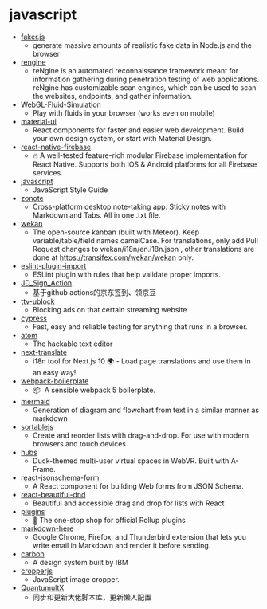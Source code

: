 # javascript
- [faker.js](https://github.com/Marak/faker.js)
  - generate massive amounts of realistic fake data in Node.js and the browser
- [rengine](https://github.com/yogeshojha/rengine)
  - reNgine is an automated reconnaissance framework meant for information gathering during penetration testing of web applications. reNgine has customizable scan engines, which can be used to scan the websites, endpoints, and gather information.
- [WebGL-Fluid-Simulation](https://github.com/PavelDoGreat/WebGL-Fluid-Simulation)
  - Play with fluids in your browser (works even on mobile)
- [material-ui](https://github.com/mui-org/material-ui)
  - React components for faster and easier web development. Build your own design system, or start with Material Design.
- [react-native-firebase](https://github.com/invertase/react-native-firebase)
  - 🔥 A well-tested feature-rich modular Firebase implementation for React Native. Supports both iOS & Android platforms for all Firebase services.
- [javascript](https://github.com/airbnb/javascript)
  - JavaScript Style Guide
- [zonote](https://github.com/zonetti/zonote)
  - Cross-platform desktop note-taking app. Sticky notes with Markdown and Tabs. All in one .txt file.
- [wekan](https://github.com/wekan/wekan)
  - The open-source kanban (built with Meteor). Keep variable/table/field names camelCase. For translations, only add Pull Request changes to wekan/i18n/en.i18n.json , other translations are done at https://transifex.com/wekan/wekan only.
- [eslint-plugin-import](https://github.com/benmosher/eslint-plugin-import)
  - ESLint plugin with rules that help validate proper imports.
- [JD_Sign_Action](https://github.com/ZHDeveloper/JD_Sign_Action)
  - 基于github actions的京东签到、领京豆
- [ttv-ublock](https://github.com/odensc/ttv-ublock)
  - Blocking ads on that certain streaming website
- [cypress](https://github.com/cypress-io/cypress)
  - Fast, easy and reliable testing for anything that runs in a browser.
- [atom](https://github.com/atom/atom)
  - The hackable text editor
- [next-translate](https://github.com/vinissimus/next-translate)
  - i18n tool for Next.js 10 🌍 - Load page translations and use them in an easy way!
- [webpack-boilerplate](https://github.com/taniarascia/webpack-boilerplate)
  - 📦 ‎ A sensible webpack 5 boilerplate.
- [mermaid](https://github.com/mermaid-js/mermaid)
  - Generation of diagram and flowchart from text in a similar manner as markdown
- [sortablejs](https://github.com/SortableJS/sortablejs)
  - Create and reorder lists with drag-and-drop. For use with modern browsers and touch devices
- [hubs](https://github.com/mozilla/hubs)
  - Duck-themed multi-user virtual spaces in WebVR. Built with A-Frame.
- [react-jsonschema-form](https://github.com/rjsf-team/react-jsonschema-form)
  - A React component for building Web forms from JSON Schema.
- [react-beautiful-dnd](https://github.com/atlassian/react-beautiful-dnd)
  - Beautiful and accessible drag and drop for lists with React
- [plugins](https://github.com/rollup/plugins)
  - 🍣 The one-stop shop for official Rollup plugins
- [markdown-here](https://github.com/adam-p/markdown-here)
  - Google Chrome, Firefox, and Thunderbird extension that lets you write email in Markdown and render it before sending.
- [carbon](https://github.com/carbon-design-system/carbon)
  - A design system built by IBM
- [cropperjs](https://github.com/fengyuanchen/cropperjs)
  - JavaScript image cropper.
- [QuantumultX](https://github.com/w37fhy/QuantumultX)
  - 同步和更新大佬脚本库，更新懒人配置
